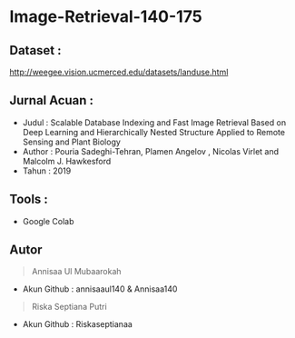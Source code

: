 # Image-Retrieval-140-175

## Dataset : 
http://weegee.vision.ucmerced.edu/datasets/landuse.html

## Jurnal Acuan :
- Judul   : Scalable Database Indexing and Fast Image Retrieval Based on Deep Learning and Hierarchically Nested Structure Applied to Remote Sensing and Plant Biology
- Author  : Pouria Sadeghi-Tehran, Plamen Angelov , Nicolas Virlet and Malcolm J. Hawkesford
- Tahun   : 2019

## Tools : 
- Google Colab

## Autor
> Annisaa Ul Mubaarokah 
- Akun Github : annisaaul140 & Annisaa140
> Riska Septiana Putri
- Akun Github : Riskaseptianaa
